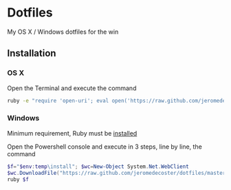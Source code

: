Dotfiles
========

My OS X / Windows dotfiles for the win

## Installation
### OS X

Open the Terminal and execute the command

```bash
ruby -e "require 'open-uri'; eval open('https://raw.github.com/jeromedecoster/dotfiles/master/bin/install').read"
```

### Windows

Minimum requirement, Ruby must be <a target="_new" href="http://rubyinstaller.org">installed</a>

Open the Powershell console and execute in 3 steps, line by line, the command

```powershell
$f="$env:temp\install"; $wc=New-Object System.Net.WebClient
$wc.DownloadFile("https://raw.github.com/jeromedecoster/dotfiles/master/bin/install",$f)
ruby $f
```
